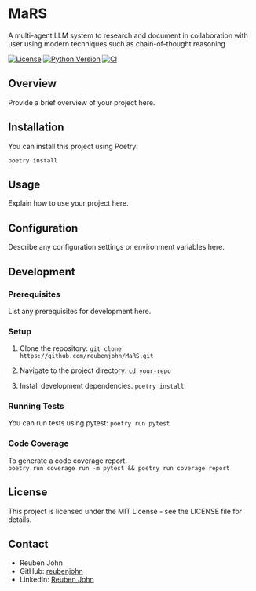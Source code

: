 # MaRS
A multi-agent LLM system to research and document in collaboration with user using modern techniques such as chain-of-thought reasoning

[![License](https://img.shields.io/badge/license-MIT-blue.svg)](LICENSE)
[![Python Version](https://img.shields.io/badge/python-3.8%20|%203.9%20|%203.10-blue.svg)](https://www.python.org/downloads/release)
[![CI](https://github.com/reubenjohn/MaRS/actions/workflows/poetry_ci.yml/badge.svg)](https://github.com/reubenjohn/MaRS/actions/workflows/poetry_ci.yml)

## Overview

Provide a brief overview of your project here.

## Installation

You can install this project using Poetry:

    poetry install

## Usage

Explain how to use your project here.

## Configuration

Describe any configuration settings or environment variables here.

## Development

### Prerequisites

List any prerequisites for development here.

### Setup

1. Clone the repository: `git clone https://github.com/reubenjohn/MaRS.git`

2. Navigate to the project directory: `cd your-repo`

3. Install development dependencies. `poetry install`

### Running Tests

You can run tests using pytest: `poetry run pytest`

### Code Coverage

To generate a code coverage report.  
`poetry run coverage run -m pytest && poetry run coverage report`

## License

This project is licensed under the MIT License - see the LICENSE file for details.

## Contact

- Reuben John
- GitHub: [reubenjohn](https://github.com/reubenjohn)
- LinkedIn: [Reuben John](https://www.linkedin.com/in/reubenmvjohn)
